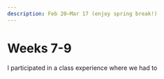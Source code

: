 ```yaml
---
description: Feb 20–Mar 17 (enjoy spring break!)
---
```


# Weeks 7-9

I participated in a class experience where we had to &#x20;

